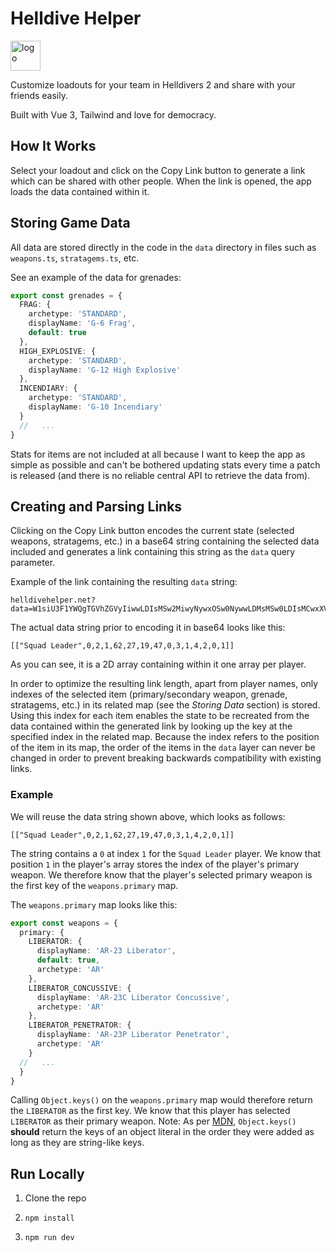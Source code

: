# Helldive Helper

<img alt="logo" src="./public/favicon.ico" width="48" height="48">

Customize loadouts for your team in Helldivers 2 and share with your friends easily.

Built with Vue 3, Tailwind and love for democracy.

## How It Works

Select your loadout and click on the Copy Link button to generate a link which can be shared with other people. When the link is opened, the app loads the data contained within it.

## Storing Game Data

All data are stored directly in the code in the `data` directory in files such as `weapons.ts`, `stratagems.ts`, etc.

See an example of the data for grenades:

```ts
export const grenades = {
  FRAG: {
    archetype: 'STANDARD',
    displayName: 'G-6 Frag',
    default: true
  },
  HIGH_EXPLOSIVE: {
    archetype: 'STANDARD',
    displayName: 'G-12 High Explosive'
  },
  INCENDIARY: {
    archetype: 'STANDARD',
    displayName: 'G-10 Incendiary'
  }
  //   ...
}
```

Stats for items are not included at all because I want to keep the app as simple as possible and can't be bothered updating stats every time a patch is released (and there is no reliable central API to retrieve the data from).

## Creating and Parsing Links

Clicking on the Copy Link button encodes the current state (selected weapons, stratagems, etc.) in a base64 string containing the selected data included and generates a link containing this string as the `data` query parameter.

Example of the link containing the resulting `data` string:

```plaintext
helldivehelper.net?data=W1siU3F1YWQgTGVhZGVyIiwwLDIsMSw2MiwyNywxOSw0NywwLDMsMSw0LDIsMCwxXV0=
```

The actual data string prior to encoding it in base64 looks like this:

```plaintext
[["Squad Leader",0,2,1,62,27,19,47,0,3,1,4,2,0,1]]
```

As you can see, it is a 2D array containing within it one array per player.

In order to optimize the resulting link length, apart from player names, only indexes of the selected item (primary/secondary weapon, grenade, stratagems, etc.) in its related map (see the *Storing Data* section) is stored. Using this index for each item enables the state to be recreated from the data contained within the generated link by looking up the key at the specified index in the related map. Because the index refers to the position of the item in its map, the order of the items in the `data` layer can never be changed in order to prevent breaking backwards compatibility with existing links.

### Example

We will reuse the data string shown above, which looks as follows:

```plaintext
[["Squad Leader",0,2,1,62,27,19,47,0,3,1,4,2,0,1]]
```

The string contains a `0` at index `1` for the `Squad Leader` player. We know that position `1` in the player's array stores the index of the player's primary weapon. We therefore know that the player's selected primary weapon is the first key of the `weapons.primary` map.

The `weapons.primary` map looks like this:

```ts
export const weapons = {
  primary: {
    LIBERATOR: {
      displayName: 'AR-23 Liberator',
      default: true,
      archetype: 'AR'
    },
    LIBERATOR_CONCUSSIVE: {
      displayName: 'AR-23C Liberator Concussive',
      archetype: 'AR'
    },
    LIBERATOR_PENETRATOR: {
      displayName: 'AR-23P Liberator Penetrator',
      archetype: 'AR'
    }
  //   ...
  }
}
```

Calling `Object.keys()` on the `weapons.primary` map would therefore return the `LIBERATOR` as the first key. We know that this player has selected `LIBERATOR` as their primary weapon.
Note: As per [MDN](https://developer.mozilla.org/en-US/docs/Web/JavaScript/Reference/Global_Objects/Object/keys), `Object.keys()` **should** return the keys of an object literal in the order they were added as long as they are string-like keys.

## Run Locally

1. Clone the repo
2.
       npm install
3.
       npm run dev
